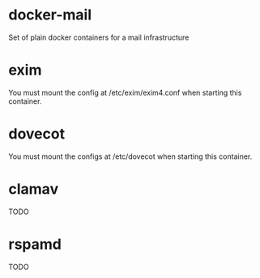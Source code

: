 # docker-mail
Set of plain docker containers for a mail infrastructure

# exim
You must mount the config at /etc/exim/exim4.conf when starting this container.

# dovecot
You must mount the configs at /etc/dovecot when starting this container.

# clamav
TODO

# rspamd
TODO
